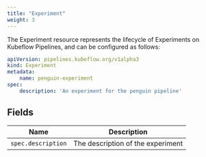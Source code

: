```yaml
---
title: "Experiment"
weight: 3
---
```


The Experiment resource represents the lifecycle of Experiments on Kubeflow Pipelines,
and can be configured as follows:

```yaml
apiVersion: pipelines.kubeflow.org/v1alpha3
kind: Experiment
metadata:
    name: penguin-experiment
spec:
    description: 'An experiment for the penguin pipeline'
```

## Fields

| Name | Description |
| --- | --- |
| `spec.description` | The description of the experiment |
